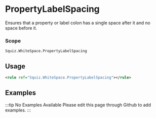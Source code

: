 # PropertyLabelSpacing

Ensures that a property or label colon has a single space after it and no space before it.

### Scope

`Squiz.WhiteSpace.PropertyLabelSpacing`

## Usage

```xml
<rule ref="Squiz.WhiteSpace.PropertyLabelSpacing"></rule>
```

## Examples

:::tip No Examples Available
Please edit this page through Github to add examples.
:::